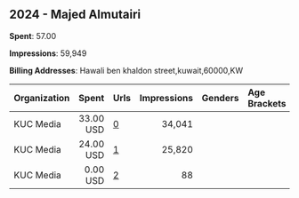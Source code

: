 ## 2024 - Majed Almutairi 
**Spent**: 57.00

**Impressions**: 59,949

**Billing Addresses**: Hawali ben khaldon street,kuwait,60000,KW

|Organization|Spent|Urls|Impressions|Genders|Age Brackets|Country Codes|
|:---|---:|:---|---:|:---|:---|:---|
|KUC Media|33.00 USD|[0](https://www.snap.com/political-ads/asset/79428c3e43ea0cab184ceaf13a0d6534a2ec0c2af3429d5338b8dcbaae743e7b?mediaType=jpeg)|34,041|||kuwait|
|KUC Media|24.00 USD|[1](https://www.snap.com/political-ads/asset/a9ed0c6e95cf661a71672d0e7d9e78c0f2798af74cf887660166cd1d7336d84a?mediaType=jpeg)|25,820|||kuwait|
|KUC Media|0.00 USD|[2](https://www.snap.com/political-ads/asset/a9ed0c6e95cf661a71672d0e7d9e78c0f2798af74cf887660166cd1d7336d84a?mediaType=jpeg)|88|||kuwait|
